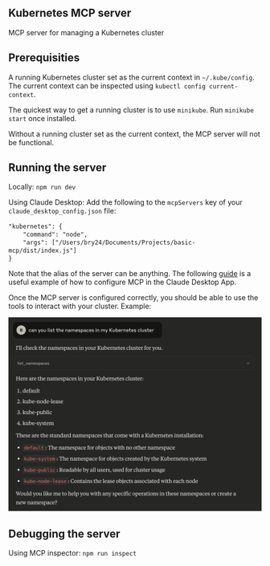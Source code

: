 ## Kubernetes MCP server

MCP server for managing a Kubernetes cluster 

## Prerequisities

A running Kubernetes cluster set as the current context in `~/.kube/config`. The current context can be inspected using `kubectl config current-context`.

The quickest way to get a running cluster is to use `minikube`. Run `minikube start` once installed.

Without a running cluster set as the current context, the MCP server will not be functional. 

## Running the server

Locally: `npm run dev`

Using Claude Desktop: Add the following to the `mcpServers` key of your `claude_desktop_config.json` file:
```
"kubernetes": {
	"command": "node",
	"args": ["/Users/bry24/Documents/Projects/basic-mcp/dist/index.js"]
}
```

Note that the alias of the server can be anything. The following [guide](https://modelcontextprotocol.io/quickstart/user) is a useful example of how to configure MCP in the Claude Desktop App.

Once the MCP server is configured correctly, you should be able to use the tools to interact with your cluster. Example:

![Example Screenshot](./assets/Screenshot%202025-05-07%20at%2015.02.59.png)

## Debugging the server

Using MCP inspector: `npm run inspect`